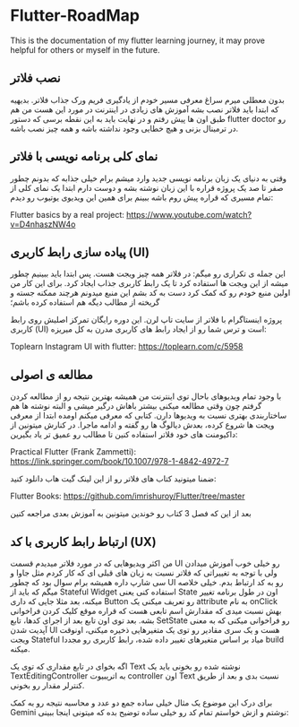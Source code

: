 # Flutter-RoadMap
This is the documentation of my flutter learning journey, it may prove helpful for others or myself in the future.

## نصب فلاتر
بدون معطلی میرم سراغ معرفی مسیر خودم از یادگیری فریم ورک جذاب فلاتر. بدیهیه که ابتدا باید فلاتر نصب بشه آموزش های زیادی در اینترنت در مورد این هست من هم طبق اون ها پیش رفتم و در نهایت باید به این نقطه برسی که دستور flutter doctor رو در ترمینال بزنی و هیچ خطایی وجود نداشته باشه و همه چیز نصب باشه.

## نمای کلی برنامه نویسی با فلاتر

وقتی به دنیای یک زبان برنامه نویسی جدید وارد میشم برام خیلی جذابه که بدونم چطور صفر تا صد یک پروژه قراره با این زبان نوشته بشه و دوست دارم ابتدا یک نمای کلی از تمام مسیری که قراره پیش روم باشه ببینم برای همین این ویدیوی یوتیوب رو دیدم:

Flutter basics by a real project: https://www.youtube.com/watch?v=D4nhaszNW4o

## پیاده سازی رابط کاربری (UI)

این جمله ی تکراری رو میگم: در فلاتر همه چیز ویجت هست. پس ابتدا باید ببینیم چطور میشه از این ویجت ها استفاده کرد تا یک رابط کاربری جذاب ایجاد کرد. برای این کار من اولین منبع خودم رو که کمک کرد دست به کد بشم این منبع میدونم هرچند ممکنه جسته و گریخته از مطالب دیگه هم استفاده کرده باشم؛

پروژه اینستاگرام با فلاتر از سایت تاپ لرن. این دوره رایگان تمرکز اصلیش روی رابط کاربری (UI) است و ترس شما رو از ایجاد رابط های کاربری مدرن به کل میریزه:

Toplearn Instagram UI with flutter: https://toplearn.com/c/5958

## مطالعه ی اصولی
با وجود تمام ویدیوهای باحال توی اینترنت من همیشه بهترین نتیجه رو از مطالعه کردن گرفتم چون وقتی مطالعه میکنی بیشتر باهاش درگیر میشی و البته نوشته ها هم ساختاربندی بهتری نسبت به ویدیوها دارن. کتابی که معرفی میکنم اومده ابتدا از معرفی ویجت ها شروع کرده، بعدش دیالوگ ها رو گفته و ادامه ماجرا. در کنارش میتونین از داکیومنت های خود فلاتر استفاده کنین تا مطالب رو عمیق تر یاد بگیرین:

Practical Flutter (Frank Zammetti): https://link.springer.com/book/10.1007/978-1-4842-4972-7

ضمنا میتونید کتاب های فلاتر رو از این لینک گیت هاب دانلود کنید:

Flutter Books: https://github.com/imrishuroy/Flutter/tree/master

بعد از این که فصل 3 کتاب رو خوندین میتونین به آموزش بعدی مراجعه کنین

## ارتباط رابط کاربری با کد (UX)
من اکثر ویدیوهایی که در مورد فلاتر میدیدم قسمت UI رو خیلی خوب آموزش میدادن ولی با توجه به تغییراتی که فلاتر نسبت به زبان های قبلی ای که کار کردم مثل جاوا و سی شارپ داره همیشه برام سوال بود که چطور UI رو به کد ارتباط بدم. خیلی خلاصه میگم که باید از Stateful Widget استفاده کنی یعنی State اون در طول برنامه تغییر میکنه، بعد مثلا جایی که داری Button رو تعریف میکنی یک attribute به نام onClick بهش نسبت میدی که مقدارش اسم تابعی هست که قراره موقع کلیک کردن فراخوانی بشه. بعد توی اون تابع بعد از اجرای کدها، تابع SetState رو فراخوانی میکنی که به معنی آپدیت شدن UI هست و یک سری مقادیر رو توی یک متغیرهایی ذخیره میکنی، اونوقت ویجت Stateful میاد بر اساس متغیرهای تغییر داده شده، رابط کاربری رو مجددا build میکنه.

اگه بخوای در تابع مقداری که توی یک Text نوشته شده رو بخونی باید یک TextEditingController به اتریبیوت controller اون Text نسبت بدی و بعد از طریق کنترلر مقدار رو بخونی.

برای درک این موضوع یک مثال خیلی ساده جمع دو عدد و محاسبه نتیجه رو به کمک Gemini نوشتم و ازش خواستم تمام کد رو خیلی ساده توضیح بده که میتونی اینجا ببینی:


